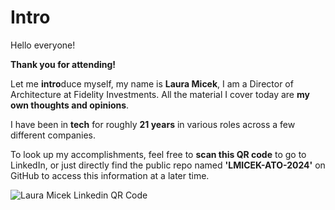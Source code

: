 # Intro

Hello everyone!

**Thank you for attending!**

Let me **intro**duce myself, my name is **Laura Micek**, I am a Director of Architecture at Fidelity Investments. All the material I cover today are **my own thoughts and opinions**.

I have been in **tech** for roughly **21 years** in various roles across a few different companies.

To look up my accomplishments, feel free to **scan this QR code** to go to LinkedIn, or just directly find the public repo named **'LMICEK-ATO-2024'** on GitHub to access this information at a later time.

![Laura Micek Linkedin QR Code](assets/linkedin-qr.jpg "Laura Micek Linkedin QR Code")